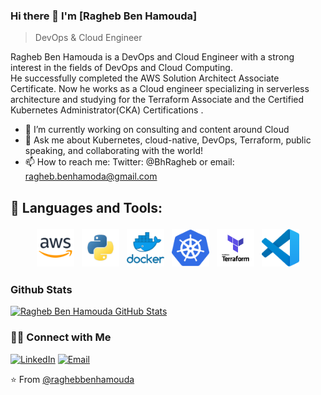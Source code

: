 ### Hi there 👋 I'm [Ragheb Ben Hamouda]
> DevOps & Cloud Engineer




<div>
 <p>
 Ragheb Ben Hamouda is a DevOps and Cloud Engineer with a strong interest in the fields of DevOps and Cloud Computing.  <br />
 He successfully completed the AWS Solution Architect Associate Certificate. Now he works as a Cloud engineer specializing in serverless architecture and studying for the Terraform Associate and the Certified Kubernetes Administrator(CKA) Certifications .

   
- 🔭 I’m currently working on consulting and content around Cloud 
- 💬 Ask me about Kubernetes, cloud-native, DevOps, Terraform, public speaking, and collaborating with the world!
- 📫 How to reach me: Twitter: @BhRagheb or email: ragheb.benhamoda@gmail.com

</p>
</div>

## 🧰 Languages and Tools:
<p align="center">
<img src="https://raw.githubusercontent.com/github/explore/80688e429a7d4ef2fca1e82350fe8e3517d3494d/topics/aws/aws.png" alt="AWS" height="60" style="vertical-align:top; margin:4px">
<img src="https://raw.githubusercontent.com/github/explore/80688e429a7d4ef2fca1e82350fe8e3517d3494d/topics/python/python.png" alt="Python" height="60" style="vertical-align:top; margin:4px">
<img src="https://raw.githubusercontent.com/github/explore/80688e429a7d4ef2fca1e82350fe8e3517d3494d/topics/docker/docker.png" alt="Docker" height="60" style="vertical-align:top; margin:4px">
<img src="https://raw.githubusercontent.com/github/explore/80688e429a7d4ef2fca1e82350fe8e3517d3494d/topics/kubernetes/kubernetes.png" alt="Kubernetes" height="60" style="vertical-align:top; margin:4px">
 <img src="https://github.com/raghebbenhamouda/RaghebBenHamouda/blob/master/terraform.png" alt="Terraform" height="60" style="vertical-align:top; margin:4px">
<img src="https://raw.githubusercontent.com/github/explore/80688e429a7d4ef2fca1e82350fe8e3517d3494d/topics/visual-studio-code/visual-studio-code.png" alt="VS Code" height="60" style="vertical-align:top; margin:4px">
</p>


### Github Stats

[![Ragheb Ben Hamouda GitHub Stats](https://github-readme-stats.vercel.app/api?username=raghebbenhamouda&show_icons=true&count_private=true)](https://github.com/raghebbenhamouda)

<h3> 🤝🏻 Connect with Me </h3>

<p align="center">

<a href="https://www.linkedin.com/in/ragheb-ben-hamouda/" target="_blank"><img alt="LinkedIn" src="https://img.shields.io/badge/LinkedIn-@raghebbenhamouda-blue?style=flat&logo=linkedin"></a>
<a href="mailto:ragheb.benhamoda@gmail.com"><img alt="Email" src="https://img.shields.io/badge/Email-ragheb.benhamoda@gmail.com-blue?style=flat&logo=gmail"></a>
</p>


⭐️ From [@raghebbenhamouda](https://github.com/raghebbenhamouda)
